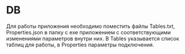 # DB
Для работы приложения необходимо поместить файлы Tables.txt, Properties.json в папку с exe приложением с соответствующими изменениями параметров внутри них.
В Tables указывается список таблиц для работы, в Properties параметры подключения.
